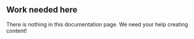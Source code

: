 ## Work needed here

There is nothing in this documentation page. We need your help creating content!


